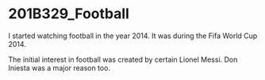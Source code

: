 # 201B329_Football
I started watching football in the year 2014.
It was during the Fifa World Cup 2014.

The initial interest in football was created by certain Lionel Messi.
Don Iniesta was a major reason too.
